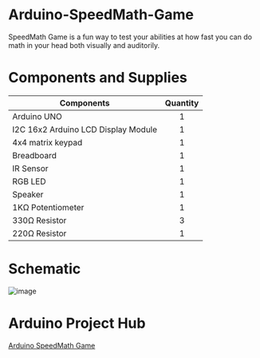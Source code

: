 # Arduino-SpeedMath-Game
SpeedMath Game is a fun way to test your abilities at how fast you can do math in your head both visually and auditorily.

# Components and Supplies

| Components                          | Quantity |
| -------------                       |:--------:|
| Arduino UNO                         |    1     |
| I2C 16x2 Arduino LCD Display Module |    1     |
| 4x4 matrix keypad                   |    1     |
| Breadboard                          |    1     |
| IR Sensor                           |    1     |
| RGB LED                             |    1     |
| Speaker                             |    1     |
| 1KΩ Potentiometer                   |    1     |
| 330Ω Resistor                       |    3     |
| 220Ω Resistor                       |    1     |

# Schematic
![image](https://user-images.githubusercontent.com/10301787/137107435-30a0a59d-ee98-458a-928d-10d0ee21ae8a.png)

# Arduino Project Hub
[Arduino SpeedMath Game](https://create.arduino.cc/projecthub/mariamalz/arduino-speedmath-game-9bcb83)
